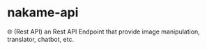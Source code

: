 # nakame-api
🌐 (Rest API) an Rest API Endpoint that provide image manipulation, translator, chatbot, etc.
